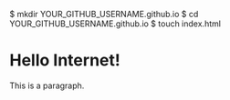 $ mkdir YOUR_GITHUB_USERNAME.github.io
$ cd YOUR_GITHUB_USERNAME.github.io
$ touch index.html

<!DOCTYPE html>
<html>
<head>
<title>Barak's Website</title>
</head>
<body>

<h1>Hello Internet!</h1>
<p>This is a paragraph.</p>
<script>alert('Random Javascript!');</script>
</body>
</html>

